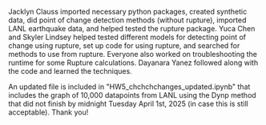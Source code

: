 Jacklyn Clauss imported necessary python packages, created synthetic data, did point of change detection methods (without rupture), imported LANL earthquake data, and helped tested the rupture package. 
Yuca Chen and Skyler Lindsey helped tested different models for detecting point of change using rupture, set up code for using rupture, and searched for methods to use from rupture. 
Everyone also worked on troubleshooting the runtime for some Rupture calculations. Dayanara Yanez followed along with the code and learned the techniques.

An updated file is included in "HW5_chchchchanges_updated.ipynb" that includes the graph of 10,000 datapoints from LANL using the Dynp method that did not finish by midnight Tuesday April 1st, 2025 (in case this is still acceptable). Thank you!
